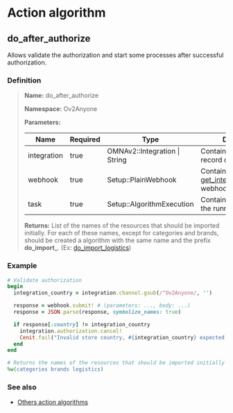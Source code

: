 # Action algorithm

## do_after_authorize

Allows validate the authorization and start some processes after successful authorization.
    
### Definition

> **Name:** do_after_authorize
> 
> **Namespace:** Ov2Anyone
>
> **Parameters:**
> 
> | Name | Required | Type | Description |
> | ---- | -------- | ---- | ----------- |
> | integration | true | OMNAv2::Integration \| String | Contains the integration record or id |
> | webhook | true | Setup::PlainWebhook | Contains the [get_integration_metadata](../webhooks/overview?id=get_integration_metadata) webhook |
> | task | true | Setup::AlgorithmExecution | Contains a reference to the running task. |
>
> **Returns:** List of the names of the resources that should be imported initially.
For each of these names, except for categories and brands, 
should be created a algorithm with the same name and the prefix **do_import_**.
(Ex: [do_import_logistics](do_import_logistics.md))

### Example
```ruby
# Validate authorization
begin
  integration_country = integration.channel.gsub(/^Ov2Anyone/, '')

  response = webhook.submit! # (parameters: ..., body: ...)
  response = JSON.parse(response, symbolize_names: true)

  if response[:country] != integration_country
    integration.authorization.cancel!
    Cenit.fail("Invalid store country, #{integration_country} expected and #{response[:country]} received.")
  end
end

# Returns the names of the resources that should be imported initially
%w(categories brands logistics)
```

### See also
* [Others action algorithms](overview?id=do_after_authorize)